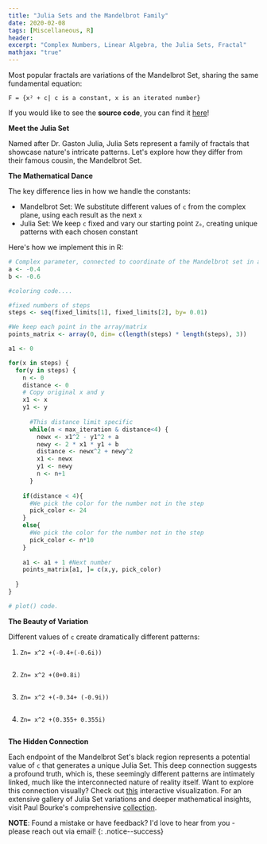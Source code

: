 ```yaml
---
title: "Julia Sets and the Mandelbrot Family"
date: 2020-02-08
tags: [Miscellaneous, R]
header:
excerpt: "Complex Numbers, Linear Algebra, the Julia Sets, Fractal"
mathjax: "true"
---
```

Most popular fractals are variations of the Mandelbrot Set, sharing the same fundamental equation:

`F = {x² + c| c is a constant, x is an iterated number}`

If you would like to see the **source code**, you can find it [here](https://github.com/opendatasurgeon/JuliasFractal_r)!

**Meet the Julia Set**

Named after Dr. Gaston Julia, Julia Sets represent a family of fractals that showcase nature's intricate patterns. Let's explore how they differ from their famous cousin, the Mandelbrot Set.


**The Mathematical Dance**

The key difference lies in how we handle the constants:
- Mandelbrot Set: We substitute different values of `c` from the complex plane, using each result as the next `x`
- Julia Set: We keep `c` fixed and vary our starting point `Z₀`, creating unique patterns with each chosen constant

Here's how we implement this in R:
```r
# Complex parameter, connected to coordinate of the Mandelbrot set in a complex plane
a <- -0.4
b <- -0.6

#coloring code....

#fixed numbers of steps
steps <- seq(fixed_limits[1], fixed_limits[2], by= 0.01)

#We keep each point in the array/matrix
points_matrix <- array(0, dim= c(length(steps) * length(steps), 3))

a1 <- 0

for(x in steps) {
  for(y in steps) {
    n <- 0
    distance <- 0
    # Copy original x and y
    x1 <- x
    y1 <- y 
      
      #This distance limit specific
      while(n < max_iteration & distance<4) {
        newx <- x1^2 - y1^2 + a
        newy <- 2 * x1 * y1 + b
        distance <- newx^2 + newy^2
        x1 <- newx
        y1 <- newy
        n <- n+1
      }
    
    if(distance < 4){
      #We pick the color for the number not in the step
      pick_color <- 24
    }
    else{
      #We pick the color for the number not in the step
      pick_color <- n*10 
    }
    
    a1 <- a1 + 1 #Next number
    points_matrix[a1, ]= c(x,y, pick_color)
    
  }
}

# plot() code.
```

**The Beauty of Variation**

Different values of `c` create dramatically different patterns:

1. `Zn= x^2 +(-0.4+(-0.6i))`
<p align="center"> 
   <img src="{{ site.url }}{{ site.baseurl }}/images/julia/Julia_unoptimized.png" alt="">
</p>

2. `Zn= x^2 +(0+0.8i)`
<p align="center"> 
<img src="{{ site.url }}{{ site.baseurl }}/images/julia/Julia_unoptimized_2.png" alt="">
</p>

3. `Zn= x^2 +(-0.34+ (-0.9i))`
<p align="center"> 
   <img src="{{ site.url }}{{ site.baseurl }}/images/julia/Julia_unoptimized_3.png" alt="">
</p>

4. `Zn= x^2 +(0.355+ 0.355i)`
<p align="center"> 
   <img src="{{ site.url }}{{ site.baseurl }}/images/julia/Julia_unoptimized_4.png" alt="">
</p>

**The Hidden Connection**

Each endpoint of the Mandelbrot Set's black region represents a potential value of `c` that generates a unique Julia Set. This deep connection suggests a profound truth, which is, these seemingly different patterns are intimately linked, much like the interconnected nature of reality itself.
Want to explore this connection visually? Check out [this](http://www.malinc.se/m/JuliaSets.php) interactive visualization.
For an extensive gallery of Julia Set variations and deeper mathematical insights, visit Paul Bourke's comprehensive [collection](http://paulbourke.net/fractals/juliaset/).

 
**NOTE**: Found a mistake or have feedback? I'd love to hear from you - please reach out via email!
{: .notice--success}
